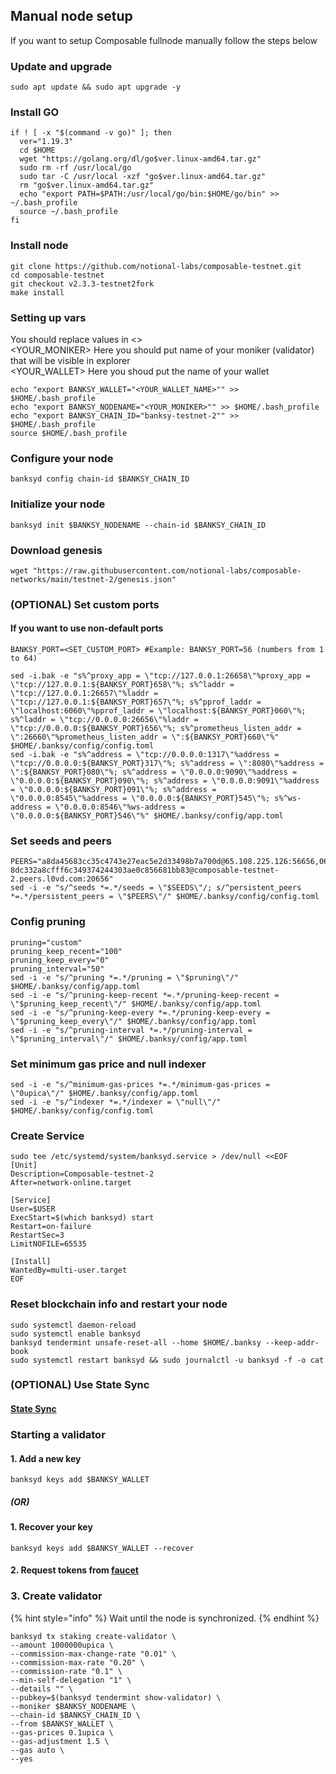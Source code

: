 ## Manual node setup
If you want to setup Composable fullnode manually follow the steps below

### Update and upgrade
```
sudo apt update && sudo apt upgrade -y
```

### Install GO
```
if ! [ -x "$(command -v go)" ]; then
  ver="1.19.3"
  cd $HOME
  wget "https://golang.org/dl/go$ver.linux-amd64.tar.gz"
  sudo rm -rf /usr/local/go
  sudo tar -C /usr/local -xzf "go$ver.linux-amd64.tar.gz"
  rm "go$ver.linux-amd64.tar.gz"
  echo "export PATH=$PATH:/usr/local/go/bin:$HOME/go/bin" >> ~/.bash_profile
  source ~/.bash_profile
fi
```

### Install node
```
git clone https://github.com/notional-labs/composable-testnet.git
cd composable-testnet
git checkout v2.3.3-testnet2fork
make install
```


### Setting up vars
You should replace values in <> <br />
<YOUR_MONIKER> Here you should put name of your moniker (validator) that will be visible in explorer <br />
<YOUR_WALLET> Here you shoud put the name of your wallet

```
echo "export BANKSY_WALLET="<YOUR_WALLET_NAME>"" >> $HOME/.bash_profile
echo "export BANKSY_NODENAME="<YOUR_MONIKER>"" >> $HOME/.bash_profile
echo "export BANKSY_CHAIN_ID="banksy-testnet-2"" >> $HOME/.bash_profile
source $HOME/.bash_profile
```


### Configure your node
```
banksyd config chain-id $BANKSY_CHAIN_ID
```

### Initialize your node
```
banksyd init $BANKSY_NODENAME --chain-id $BANKSY_CHAIN_ID
```

### Download genesis
```
wget "https://raw.githubusercontent.com/notional-labs/composable-networks/main/testnet-2/genesis.json" 
```

### (OPTIONAL) Set custom ports

#### If you want to use non-default ports
```
BANKSY_PORT=<SET_CUSTOM_PORT> #Example: BANKSY_PORT=56 (numbers from 1 to 64)
```
```
sed -i.bak -e "s%^proxy_app = \"tcp://127.0.0.1:26658\"%proxy_app = \"tcp://127.0.0.1:${BANKSY_PORT}658\"%; s%^laddr = \"tcp://127.0.0.1:26657\"%laddr = \"tcp://127.0.0.1:${BANKSY_PORT}657\"%; s%^pprof_laddr = \"localhost:6060\"%pprof_laddr = \"localhost:${BANKSY_PORT}060\"%; s%^laddr = \"tcp://0.0.0.0:26656\"%laddr = \"tcp://0.0.0.0:${BANKSY_PORT}656\"%; s%^prometheus_listen_addr = \":26660\"%prometheus_listen_addr = \":${BANKSY_PORT}660\"%" $HOME/.banksy/config/config.toml
sed -i.bak -e "s%^address = \"tcp://0.0.0.0:1317\"%address = \"tcp://0.0.0.0:${BANKSY_PORT}317\"%; s%^address = \":8080\"%address = \":${BANKSY_PORT}080\"%; s%^address = \"0.0.0.0:9090\"%address = \"0.0.0.0:${BANKSY_PORT}090\"%; s%^address = \"0.0.0.0:9091\"%address = \"0.0.0.0:${BANKSY_PORT}091\"%; s%^address = \"0.0.0.0:8545\"%address = \"0.0.0.0:${BANKSY_PORT}545\"%; s%^ws-address = \"0.0.0.0:8546\"%ws-address = \"0.0.0.0:${BANKSY_PORT}546\"%" $HOME/.banksy/config/app.toml
```


### Set seeds and peers
```
PEERS="a8da45683cc35c4743e27eac5e2d33498b7a700d@65.108.225.126:56656,06206d0f5afb5b6d9d1c4efdd9b753da2553fa4f@96.234.160.22:30456,c4c51318e4d9a863c019fb277e5ed6748590e5c6@66.45.233.110:26657,7a4247261bad16289428543538d8e7b0c785b42c@135.181.22.94:26656,1d1b341ee37434cbcf23231d89fa410aeb970341@65.108.206.74:36656,73190b1ec85654eeb7ccdc42538a2bb4a98b2802@194.163.165.176:46656,a03d37eb137b4825da89183c3a1cc85b30541040@195.3.220.169:26656,837d9bf9a4ce4d8fd0e7b0cbe51870a2fa29526a@65.109.85.170:58656,f9cf7b4b1df105e67c632364847a4a00f86aa5c8@93.115.28.169:36656,55809d43e11bd97904a24c380968b414243fa247@65.109.154.182:47656,829fe9bab86000a420d00292c5e83fc1c3961d94@65.108.206.118:60756,085e6b4cf1f1d6f7e2c0b9d06d476d070cbd7929@banksy.sergo.dev:11813,a2041248892180f37fd8e8fe21d7d6b1972efa41@65.21.139.155:32656,b3df58870bc6ff98a88cae66f6eb616198c3b118@144.76.45.59:26656,3c091edbe051f9b0e1bcf46200db163e667a114a@65.108.129.94:26656,d9b5a5910c1cf6b52f79aae4cf97dd83086dfc25@65.108.229.93:27656,8ef48cb0abd32aba27e0b7dea59d625afae99028@65.21.5.205:26656,f42036053761675bc7ad48c4b1510e67254d9e24@65.109.28.226:20656,561b5acc7d6ae8994442855aac6b9a2ea94970d1@5.161.97.184:26656,a117b8ea8b909cb9a62ac0734e0e83787939a298@178.63.52.213:26656,81a92793f2e3266e45d304d5325905e0e587e0b7@65.109.61.113:26656,d0f54e60e10ca4d657b48c9cfc5549fb2a8c7a96@65.109.31.55:26656,18f86a7b2b8233e340b85733b77c649daa2533dc@138.201.59.93:26656,7b8f4a6d2aedf1d300edd447b5020ea174376f03@65.108.231.238:26677,32dfb88dbfae25475202c20adcdcca720f7268c9@65.21.200.161:15956,b3c715e6d140ea5de371db8bab081cb9923f45b2@65.108.78.107:26656,e8ff96b052acfc2cc10458fa163dc733a8328ae1@109.236.86.96:15956,ca63700c8a456548ebeb9859e73e7fc03cfa273b@peer1.apeironnodes.com:44003,
8dc332a8cfff6c349374244303ae0c856681bb83@composable-testnet-2.peers.l0vd.com:20656"
sed -i -e "s/^seeds *=.*/seeds = \"$SEEDS\"/; s/^persistent_peers *=.*/persistent_peers = \"$PEERS\"/" $HOME/.banksy/config/config.toml
```

### Config pruning
```
pruning="custom"
pruning_keep_recent="100"
pruning_keep_every="0"
pruning_interval="50"
sed -i -e "s/^pruning *=.*/pruning = \"$pruning\"/" $HOME/.banksy/config/app.toml
sed -i -e "s/^pruning-keep-recent *=.*/pruning-keep-recent = \"$pruning_keep_recent\"/" $HOME/.banksy/config/app.toml
sed -i -e "s/^pruning-keep-every *=.*/pruning-keep-every = \"$pruning_keep_every\"/" $HOME/.banksy/config/app.toml
sed -i -e "s/^pruning-interval *=.*/pruning-interval = \"$pruning_interval\"/" $HOME/.banksy/config/app.toml
```

### Set minimum gas price and null indexer
```
sed -i -e "s/^minimum-gas-prices *=.*/minimum-gas-prices = \"0upica\"/" $HOME/.banksy/config/app.toml
sed -i -e "s/^indexer *=.*/indexer = \"null\"/" $HOME/.banksy/config/config.toml
```

### Create Service
```
sudo tee /etc/systemd/system/banksyd.service > /dev/null <<EOF
[Unit]
Description=Composable-testnet-2
After=network-online.target

[Service]
User=$USER
ExecStart=$(which banksyd) start
Restart=on-failure
RestartSec=3
LimitNOFILE=65535

[Install]
WantedBy=multi-user.target
EOF
```

### Reset blockchain info and restart your node
```
sudo systemctl daemon-reload
sudo systemctl enable banksyd
banksyd tendermint unsafe-reset-all --home $HOME/.banksy --keep-addr-book
sudo systemctl restart banksyd && sudo journalctl -u banksyd -f -o cat
```

### (OPTIONAL) Use State Sync

#### [State Sync]()


### Starting a validator

#### 1. Add a new key
```
banksyd keys add $BANKSY_WALLET
```
##### (OR)

#### 1. Recover your key
```
banksyd keys add $BANKSY_WALLET --recover
```

#### 2. Request tokens from [faucet](https://discord.com/channels/828751308060098601/1095204570378022952)


### 3. Create validator

{% hint style="info" %}
Wait until the node is synchronized.
{% endhint %}

```
banksyd tx staking create-validator \
--amount 1000000upica \
--commission-max-change-rate "0.01" \
--commission-max-rate "0.20" \
--commission-rate "0.1" \
--min-self-delegation "1" \
--details "" \
--pubkey=$(banksyd tendermint show-validator) \
--moniker $BANKSY_NODENAME \
--chain-id $BANKSY_CHAIN_ID \
--from $BANKSY_WALLET \
--gas-prices 0.1upica \
--gas-adjustment 1.5 \
--gas auto \
--yes
```
